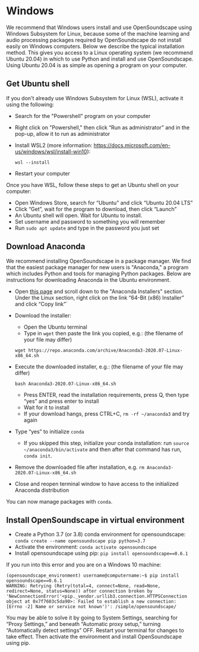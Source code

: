 # Windows
We recommend that Windows users install and use OpenSoundscape using Windows Subsystem for Linux, because some of the machine learning and audio processing packages required by OpenSoundscape do not install easily on Windows computers. Below we describe the typical installation method. This gives you access to a Linux operating system (we recommend Ubuntu 20.04) in which to use Python and install and use OpenSoundscape. Using Ubuntu 20.04 is as simple as opening a program on your computer.

## Get Ubuntu shell
If you don't already use Windows Subsystem for Linux (WSL), activate it using the following:
- Search for the "Powershell" program on your computer
- Right click on "Powershell," then click “Run as administrator” and in the pop-up, allow it to run as administrator
- Install WSL2 (more information: https://docs.microsoft.com/en-us/windows/wsl/install-win10):

    ```
    wsl --install
    ```

- Restart your computer

Once you have WSL, follow these steps to get an Ubuntu shell on your computer:
- Open Windows Store, search for “Ubuntu” and click “Ubuntu 20.04 LTS”
- Click “Get”, wait for the program to download, then click “Launch”
- An Ubuntu shell will open. Wait for Ubuntu to install.
- Set username and password to something you will remember
- Run `sudo apt update` and type in the password you just set

## Download Anaconda
We recommend installing OpenSoundscape in a package manager. We find that the easiest package manager for new users is "Anaconda," a program which includes Python and tools for managing Python packages. Below are instructions for downloading Anaconda in the Ubuntu environment.

- Open [this page](https://www.anaconda.com/products/individual) and scroll down to the "Anaconda Installers" section. Under the Linux section, right click on the link “64-Bit (x86) Installer” and click “Copy link”`
- Download the installer:
    - Open the Ubuntu terminal
    - Type in `wget` then paste the link you copied, e.g.: (the filename of your file may differ)

   ```
   wget https://repo.anaconda.com/archive/Anaconda3-2020.07-Linux-x86_64.sh
   ```

- Execute the downloaded installer, e.g.: (the filename of your file may differ)

    ```
    bash Anaconda3-2020.07-Linux-x86_64.sh
    ```

    - Press ENTER, read the installation requirements, press Q, then type “yes” and press enter to install
    - Wait for it to install
    - If your download hangs, press CTRL+C, `rm -rf ~/anaconda3` and try again
- Type “yes” to initialize `conda`
    - If you skipped this step, initialize your conda installation: run `source ~/anaconda3/bin/activate` and then after that command has run, `conda init`.
- Remove the downloaded file after installation, e.g. `rm Anaconda3-2020.07-Linux-x86_64.sh`
- Close and reopen terminal window to have access to the initialized Anaconda distribution

You can now manage packages with `conda`.

## Install OpenSoundscape in virtual environment
- Create a Python 3.7 (or 3.8) conda environment for opensoundscape: `conda create --name opensoundscape pip python=3.7`
- Activate the environment: `conda activate opensoundscape`
- Install opensoundscape using pip: `pip install opensoundscape==0.6.1`

If you run into this error and you are on a Windows 10 machine:
```
(opensoundscape_environment) username@computername:~$ pip install opensoundscape==0.6.1
WARNING: Retrying (Retry(total=4, connect=None, read=None, redirect=None, status=None)) after connection broken by 'NewConnectionError('<pip._vendor.urllib3.connection.HTTPSConnection object at 0x7f7603c5da90>: Failed to establish a new connection: [Errno -2] Name or service not known')': /simple/opensoundscape/
```
You may be able to solve it by going to System Settings, searching for “Proxy Settings,” and beneath “Automatic proxy setup,” turning “Automatically detect settings” OFF. Restart your terminal for changes to take effect. Then activate the environment and install OpenSoundscape using pip.
